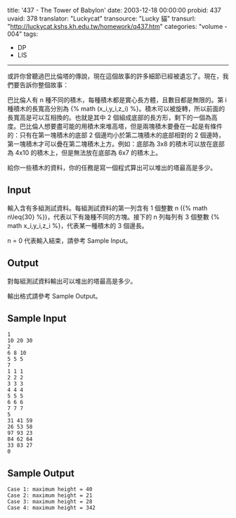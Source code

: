 title: '437 - The Tower of Babylon'
date: 2003-12-18 00:00:00
probid: 437
uvaid: 378
translator: "Luckycat"
transource: "Lucky 貓"
transurl: "http://luckycat.kshs.kh.edu.tw/homework/q437.htm"
categories: "volume - 004"
tags:
- DP
- LIS
---

或許你曾聽過巴比倫塔的傳說，現在這個故事的許多細節已經被遺忘了。現在，我們要告訴你整個故事：

巴比倫人有 n 種不同的積木，每種積木都是實心長方體，且數目都是無限的。第 i 種積木的長寬高分別為 {% math (x_i,y_i,z_i) %}。積木可以被旋轉，所以前面的長寬高是可以互相換的。也就是其中 2 個組成底部的長方形，剩下的一個為高度。巴比倫人想要盡可能的用積木來堆高塔，但是兩塊積木要疊在一起是有條件的：只有在第一塊積木的底部 2 個邊均小於第二塊積木的底部相對的 2 個邊時，第一塊積木才可以疊在第二塊積木上方。例如：底部為 3x8 的積木可以放在底部為 4x10 的積木上，但是無法放在底部為 6x7 的積木上。

給你一些積木的資料，你的任務是寫一個程式算出可以堆出的塔最高是多少。

## Input ##

輸入含有多組測試資料。每組測試資料的第一列含有 1 個整數 n ({% math n\leq{30} %})，代表以下有幾種不同的方塊。接下的 n 列每列有 3 個整數 {% math x_i,y_i,z_i %}，代表某一種積木的 3 個邊長。

n = 0 代表輸入結束，請參考 Sample Input。

## Output ##

對每組測試資料輸出可以堆出的塔最高是多少。

輸出格式請參考 Sample Output。

## Sample Input ##

	1
	10 20 30
	2
	6 8 10
	5 5 5
	7
	1 1 1
	2 2 2
	3 3 3
	4 4 4
	5 5 5
	6 6 6
	7 7 7
	5
	31 41 59
	26 53 58
	97 93 23
	84 62 64
	33 83 27
	0

## Sample Output ##

	Case 1: maximum height = 40
	Case 2: maximum height = 21
	Case 3: maximum height = 28
	Case 4: maximum height = 342